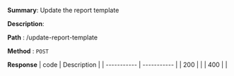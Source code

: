 **Summary**: Update the report template

**Description**:

**Path** : /update-report-template

**Method** : `POST`

**Response**
| code      | Description |
| ----------- | ----------- |
|  200   |       |
|  400   |       |

